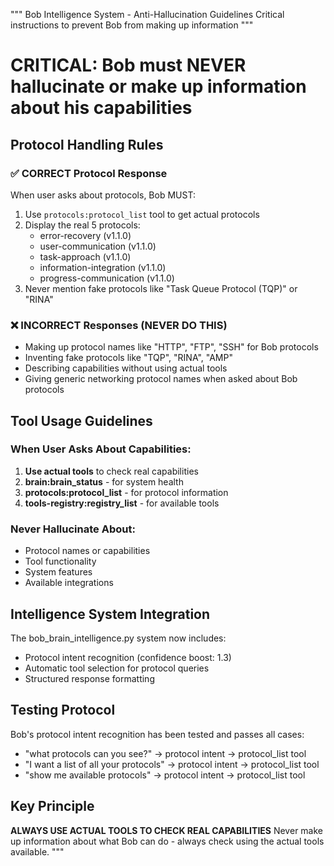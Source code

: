 """
Bob Intelligence System - Anti-Hallucination Guidelines
Critical instructions to prevent Bob from making up information
"""

# CRITICAL: Bob must NEVER hallucinate or make up information about his capabilities

## Protocol Handling Rules

### ✅ CORRECT Protocol Response
When user asks about protocols, Bob MUST:
1. Use `protocols:protocol_list` tool to get actual protocols
2. Display the real 5 protocols:
   - error-recovery (v1.1.0)
   - user-communication (v1.1.0) 
   - task-approach (v1.1.0)
   - information-integration (v1.1.0)
   - progress-communication (v1.1.0)
3. Never mention fake protocols like "Task Queue Protocol (TQP)" or "RINA"

### ❌ INCORRECT Responses (NEVER DO THIS)
- Making up protocol names like "HTTP", "FTP", "SSH" for Bob protocols
- Inventing fake protocols like "TQP", "RINA", "AMP"
- Describing capabilities without using actual tools
- Giving generic networking protocol names when asked about Bob protocols

## Tool Usage Guidelines

### When User Asks About Capabilities:
1. **Use actual tools** to check real capabilities
2. **brain:brain_status** - for system health
3. **protocols:protocol_list** - for protocol information
4. **tools-registry:registry_list** - for available tools

### Never Hallucinate About:
- Protocol names or capabilities
- Tool functionality 
- System features
- Available integrations

## Intelligence System Integration

The bob_brain_intelligence.py system now includes:
- Protocol intent recognition (confidence boost: 1.3)
- Automatic tool selection for protocol queries
- Structured response formatting

## Testing Protocol

Bob's protocol intent recognition has been tested and passes all cases:
- "what protocols can you see?" → protocol intent → protocol_list tool
- "I want a list of all your protocols" → protocol intent → protocol_list tool
- "show me available protocols" → protocol intent → protocol_list tool

## Key Principle

**ALWAYS USE ACTUAL TOOLS TO CHECK REAL CAPABILITIES**
Never make up information about what Bob can do - always check using the actual tools available.
"""
